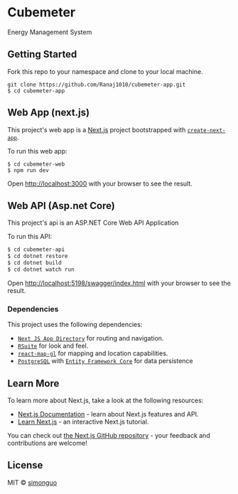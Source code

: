 # Cubemeter
Energy Management System

## Getting Started

Fork this repo to your namespace and clone to your local machine.

```
git clone https://github.com/Ranaj1010/cubemeter-app.git
$ cd cubemeter-app
```
## Web App (next.js)

This project's web app is a [Next.js](https://nextjs.org/) project bootstrapped with [`create-next-app`](https://github.com/vercel/next.js/tree/canary/packages/create-next-app).

To run this web app:

```
$ cd cubemeter-web
$ npm run dev
```
Open [http://localhost:3000](http://localhost:3000) with your browser to see the result.

## Web API (Asp.net Core)

This project's api is an ASP.NET Core Web API Application

To run this API:

```bash
$ cd cubemeter-api
$ cd dotnet restore
$ cd dotnet build
$ cd dotnet watch run
```

Open [http://localhost:5198/swagger/index.html](http://localhost:5198/swagger/index.html) with your browser to see the result.

### Dependencies
This project uses the following dependencies:

- [`Next JS App Directory`](https://beta.nextjs.org/docs/routing/fundamentals) for routing and navigation.
- [`RSuite`](https://rsuitejs.com/) for look and feel.
- [`react-map-gl`](https://visgl.github.io/react-map-gl/) for mapping and location capabilities.
- [`PostgreSQL`](https://www.postgresql.org/) with [`Entity Framework Core`](https://learn.microsoft.com/en-us/ef/) for data persistence

## Learn More

To learn more about Next.js, take a look at the following resources:

- [Next.js Documentation](https://nextjs.org/docs) - learn about Next.js features and API.
- [Learn Next.js](https://nextjs.org/learn) - an interactive Next.js tutorial.

You can check out [the Next.js GitHub repository](https://github.com/vercel/next.js/) - your feedback and contributions are welcome!

## License

MIT © [simonguo](https://github.com/simonguo)
